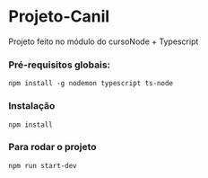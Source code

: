 # Projeto-Canil
Projeto feito no módulo do cursoNode + Typescript

### Pré-requisitos globais:
` npm install -g nodemon typescript ts-node `

### Instalação
`npm install`

### Para rodar o projeto
`npm run start-dev`